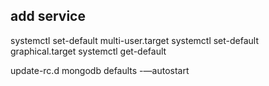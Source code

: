 ## add service
systemctl set-default multi-user.target
systemctl set-default graphical.target
systemctl get-default

update-rc.d mongodb defaults -—autostart
